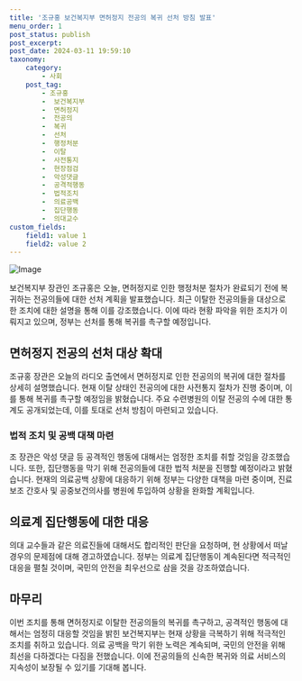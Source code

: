 ```yaml
---
title: '조규홍 보건복지부 면허정지 전공의 복귀 선처 방침 발표'
menu_order: 1
post_status: publish
post_excerpt: 
post_date: 2024-03-11 19:59:10
taxonomy:
    category:
        - 사회
    post_tag:
        - 조규홍
        -  보건복지부
        -  면허정지
        -  전공의
        -  복귀
        -  선처
        -  행정처분
        -  이탈
        -  사전통지
        -  현장점검
        -  악성댓글
        -  공격적행동
        -  법적조치
        -  의료공백
        -  집단행동
        -  의대교수
custom_fields:
    field1: value 1
    field2: value 2
---
```


![Image](https://imgnews.pstatic.net/image/055/2024/03/11/0001137531_001_20240311091601147.jpg?type=w647)

보건복지부 장관인 조규홍은 오늘, 면허정지로 인한 행정처분 절차가 완료되기 전에 복귀하는 전공의들에 대한 선처 계획을 발표했습니다. 최근 이탈한 전공의들을 대상으로 한 조치에 대한 설명을 통해 이를 강조했습니다. 이에 따라 현황 파악을 위한 조치가 이뤄지고 있으며, 정부는 선처를 통해 복귀를 촉구할 예정입니다.
## 면허정지 전공의 선처 대상 확대
조규홍 장관은 오늘의 라디오 출연에서 면허정지로 인한 전공의의 복귀에 대한 절차를 상세히 설명했습니다. 현재 이탈 상태인 전공의에 대한 사전통지 절차가 진행 중이며, 이를 통해 복귀를 촉구할 예정임을 밝혔습니다. 주요 수련병원의 이탈 전공의 수에 대한 통계도 공개되었는데, 이를 토대로 선처 방침이 마련되고 있습니다.
### 법적 조치 및 공백 대책 마련
조 장관은 악성 댓글 등 공격적인 행동에 대해서는 엄정한 조치를 취할 것임을 강조했습니다. 또한, 집단행동을 막기 위해 전공의들에 대한 법적 처분을 진행할 예정이라고 밝혔습니다. 현재의 의료공백 상황에 대응하기 위해 정부는 다양한 대책을 마련 중이며, 진료보조 간호사 및 공중보건의사를 병원에 투입하여 상황을 완화할 계획입니다.
## 의료계 집단행동에 대한 대응
의대 교수들과 같은 의료진들에 대해서도 합리적인 판단을 요청하며, 현 상황에서 떠날 경우의 문제점에 대해 경고하였습니다. 정부는 의료계 집단행동이 계속된다면 적극적인 대응을 펼칠 것이며, 국민의 안전을 최우선으로 삼을 것을 강조하였습니다.
## 마무리
이번 조치를 통해 면허정지로 이탈한 전공의들의 복귀를 촉구하고, 공격적인 행동에 대해서는 엄정히 대응할 것임을 밝힌 보건복지부는 현재 상황을 극복하기 위해 적극적인 조치를 취하고 있습니다. 의료 공백을 막기 위한 노력은 계속되며, 국민의 안전을 위해 최선을 다하겠다는 다짐을 전했습니다. 이에 전공의들의 신속한 복귀와 의료 서비스의 지속성이 보장될 수 있기를 기대해 봅니다.
